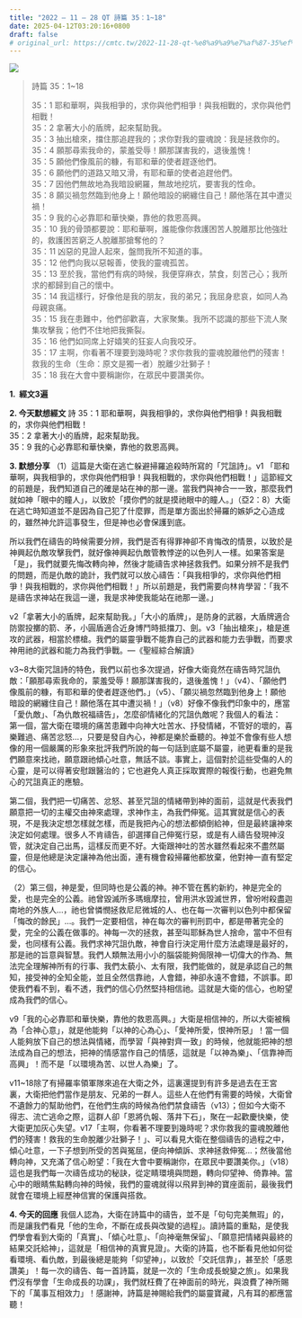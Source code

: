 ```yaml
---
title: "2022 – 11 – 28 QT 詩篇 35：1~18"
date: 2025-04-12T03:20:16+0800
draft: false
# original_url: https://cmtc.tw/2022-11-28-qt-%e8%a9%a9%e7%af%87-35%ef%bc%9a118
---
```


![](/images/qt.jpg)
> 詩篇 35：1\~18
>
> 35：1 耶和華啊，與我相爭的，求你與他們相爭！與我相戰的，求你與他們相戰！  
> 35：2 拿著大小的盾牌，起來幫助我。  
> 35：3 抽出槍來，擋住那追趕我的；求你對我的靈魂說：我是拯救你的。  
> 35：4 願那尋索我命的，蒙羞受辱！願那謀害我的，退後羞愧！  
> 35：5 願他們像風前的糠，有耶和華的使者趕逐他們。  
> 35：6 願他們的道路又暗又滑，有耶和華的使者追趕他們。  
> 35：7 因他們無故地為我暗設網羅，無故地挖坑，要害我的性命。  
> 35：8 願災禍忽然臨到他身上！願他暗設的網纏住自己！願他落在其中遭災禍！  
> 35：9 我的心必靠耶和華快樂，靠他的救恩高興。  
> 35：10 我的骨頭都要說：耶和華啊，誰能像你救護困苦人脫離那比他強壯的，救護困苦窮乏人脫離那搶奪他的？  
> 35：11 凶惡的見證人起來，盤問我所不知道的事。  
> 35：12 他們向我以惡報善，使我的靈魂孤苦。  
> 35：13 至於我，當他們有病的時候，我便穿麻衣，禁食，刻苦己心；我所求的都歸到自己的懷中。  
> 35：14 我這樣行，好像他是我的朋友，我的弟兄；我屈身悲哀，如同人為母親哀痛。  
> 35：15 我在患難中，他們卻歡喜，大家聚集。我所不認識的那些下流人聚集攻擊我；他們不住地把我撕裂。  
> 35：16 他們如同席上好嬉笑的狂妄人向我咬牙。  
> 35：17 主啊，你看著不理要到幾時呢？求你救我的靈魂脫離他們的殘害！救我的生命（生命：原文是獨一者）脫離少壯獅子！  
> 35：18 我在大會中要稱謝你，在眾民中要讚美你。

**1.  經文3遍**

**2. 今天默想經文**
詩 35：1 耶和華啊，與我相爭的，求你與他們相爭！與我相戰的，求你與他們相戰！  
35：2 拿著大小的盾牌，起來幫助我。  
35：9 我的心必靠耶和華快樂，靠他的救恩高興。

**3. 默想分享**
（1）這篇是大衛在逃亡躲避掃羅追殺時所寫的「咒詛詩」。v1 「耶和華啊，與我相爭的，求你與他們相爭！與我相戰的，求你與他們相戰！」這節經文的前題是，我們知道自己的確是站在神的那一邊。當我們與神合一一致，那麼我們就如神「眼中的瞳人」，以致於「摸你們的就是摸祂眼中的瞳人。」（亞2：8）大衛在逃亡時知道並不是因為自己犯了什麼罪，而是單方面出於掃羅的嫉妒之心造成的，雖然神允許這事發生，但是神也必會保護到底。

所以我們在禱告的時候需要分辨，我們是否有得罪神卻不肯悔改的情景，以致於是神興起仇敵攻擊我們，就好像神興起仇敵管教悖逆的以色列人一樣。如果答案是「是」，我們就要先悔改轉向神，然後才能禱告求神拯救我們。如果分辨不是我們的問題，而是仇敵的詭計，我們就可以放心禱告：「與我相爭的，求你與他們相爭！與我相戰的，求你與他們相戰！」所以前題是，我們需要向林肯學習：「我不是禱告求神站在我這一邊，我是求神使我能站在祂那一邊。」

v2「拿著大小的盾牌，起來幫助我。」「大小的盾牌」，是防身的武器，大盾牌適合防禦投擲的箭、矛，小圓盾適合近身博鬥時抵擋刀、劍。v3「抽出槍來」，槍是進攻的武器，相當於標槍。我們的屬靈爭戰不能靠自己的武器和能力去爭戰，而要求神用祂的武器和能力為我們爭戰。—《聖經綜合解讀》

v3\~8大衛咒詛詩的特色，我們以前也多次提過，好像大衛竟然在禱告時咒詛仇敵：「願那尋索我命的，蒙羞受辱！願那謀害我的，退後羞愧！」（v4）、「願他們像風前的糠，有耶和華的使者趕逐他們。」（v5）、「願災禍忽然臨到他身上！願他暗設的網纏住自己！願他落在其中遭災禍！」（v8）好像不像我們印象中的，應當「愛仇敵」、「為仇敵祝福禱告」，怎麼卻情緒化的咒詛仇敵呢？我個人的看法：  
第一個，當大衛在環境的痛苦患難中向神大吐苦水、抒發情緒，不管好的壞的，喜樂難過、痛苦忿怒…，只要是發自內心，神都是樂於垂聽的。神並不會像有些人想像的用一個嚴厲的形象來批評我們所說的每一句話到底屬不屬靈，祂更看重的是我們願意來找祂，願意跟祂傾心吐意，無話不談。事實上，這個對於這些受傷的人的心靈，是可以得著安慰跟醫治的；它也避免人真正採取實際的報復行動，也避免無心的咒詛真正的應驗。

第二個，我們把一切痛苦、忿怒、甚至咒詛的情緒帶到神的面前，這就是代表我們願意把一切的主權交由神來處理，求神作主，為我們伸冤。這其實就是信心的表現，不是我決定想怎樣就怎樣，而是我把內心的想法都傾倒給神，但是最終讓神來決定如何處理。很多人不肯禱告，卻選擇自己伸冤行惡，或是有人禱告發現神沒管，就決定自己出馬，這樣反而更不好。大衛跟神吐的苦水雖然看起來不盡然屬靈，但是他總是決定讓神為他出面，連有機會殺掃羅他都放棄，他對神一直有堅定的信心。

（2）第三個，神是愛，但同時也是公義的神。神不管在舊約新約，神是完全的愛，也是完全的公義。祂曾毀滅所多瑪蛾摩拉，曾用洪水毀滅世界，曾吩咐殺盡迦南地的外族人…，祂也曾憐憫拯救尼尼微城的人、也在每一次審判以色列中都保留「悔改的餘民」…。我們一定要相信，神在每次的審判刑罰中，都是帶著完全的愛，完全的公義在做事的。神每一次的拯救，甚至叫耶穌為世人捨命，當中不但有愛，也同樣有公義。我們求神咒詛仇敵，神會自行決定用什麼方法處理是最好的，那是祂的旨意與智慧。我們人類無法用小小的腦袋能夠侷限神一切偉大的作為、無法完全理解神所有的行事、我們太藐小、太有限，我們能做的，就是承認自己的無知，接受神的全知全能，並且全然信靠祂，人會錯，神卻永遠不會錯，不誤事。即使我們看不到，看不透，我們的信心仍然堅持相信祂。這就是大衛的信心，也盼望成為我們的信心。

v9「我的心必靠耶和華快樂，靠他的救恩高興。」大衛是相信神的，所以大衛被稱為「合神心意」，就是他能夠「以神的心為心」、「愛神所愛，恨神所惡」！當一個人能夠放下自己的想法與情緒，而學習「與神對齊一致」的時候，他就能把神的想法成為自己的想法，把神的情感當作自己的情感，這就是「以神為樂」、「信靠神而高興」！而不是「以環境為苦、以世人為樂」了。

v11\~18除了有掃羅率領軍隊來追在大衛之外，這裏還提到有許多是過去在王宮裏，大衛把他們當作是朋友、兄弟的一群人。這些人在他們有需要的時候，大衛曾不遺餘力的幫助他們，在他們生病的時候為他們禁食禱告（v13）；但如今大衛不得志、流亡逃命之際，這群人卻「恩將仇報、落井下石」，聚在一起歡慶快樂，使大衛更加灰心失望。v17「主啊，你看著不理要到幾時呢？求你救我的靈魂脫離他們的殘害！救我的生命脫離少壯獅子！」、可以看見大衛在整個禱告的過程之中，傾心吐意，一下子想到所受的苦與冤屈，便向神傾訴、求神拯救伸冤…；然後當他轉向神，又充滿了信心盼望：「我在大會中要稱謝你，在眾民中要讚美你。」（v18）這也是我們每一次禱告成功的秘訣，從定睛環境與問題，轉向仰望神、倚靠神。當心中的眼睛焦點轉向神的時候，我們的靈魂就得以飛昇到神的寶座面前，最後我們就會在環境上經歷神信實的保護與搭救。

**4. 今天的回應**
我個人認為，大衛在詩篇中的禱告，並不是「句句完美無瑕」的，而是讓我們看見「他的生命，不斷在成長與改變的過程」。讀詩篇的重點，是使我們學會看到大衛的「真實」、「傾心吐意」、「向神毫無保留」、「願意把情緒與最終的結果交託給神」，這就是「相信神的真實見證」。大衛的詩篇，也不斷看見他如何從看環境、看仇敵，到最後總是能夠「仰望神」，以致於「交託信靠」，甚至於「感恩讚美」！每一次的禱告、每一首詩篇，就是一次的「生命成長蛻變之旅」。如果我們沒有學會「生命成長的功課」，我們就枉費了在神面前的時光，與浪費了神所賜下的「萬事互相效力」！感謝神，詩篇是神賜給我們的屬靈寶藏，凡有耳的都應當聽！
